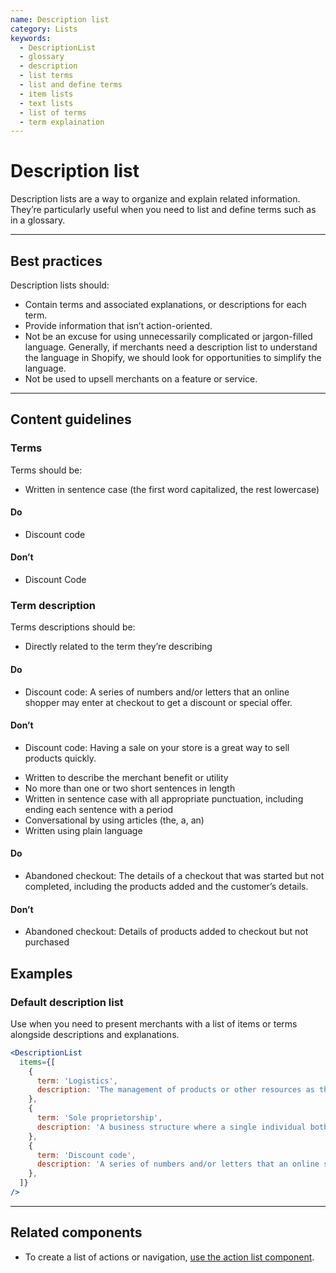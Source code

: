 ```yaml
---
name: Description list
category: Lists
keywords:
  - DescriptionList
  - glossary
  - description
  - list terms
  - list and define terms
  - item lists
  - text lists
  - list of terms
  - term explaination
---
```


# Description list
Description lists are a way to organize and explain related information.
They’re particularly useful when you need to list and define terms such as in a
glossary.

---

## Best practices

Description lists should:

* Contain terms and associated explanations, or descriptions for each term.
* Provide information that isn’t action-oriented.
* Not be an excuse for using unnecessarily complicated or jargon-filled
language. Generally, if merchants need a description list to understand the
language in Shopify, we should look for opportunities to simplify the language.
* Not be used to upsell merchants on a feature or service.

---

## Content guidelines

### Terms

Terms should be:

* Written in sentence case (the first word capitalized, the rest lowercase)

<!-- usagelist -->
#### Do
- Discount code

#### Don’t
- Discount Code
<!-- end -->

### Term description

Terms descriptions should be:

* Directly related to the term they’re describing

<!-- usagelist -->
#### Do
- Discount code: A series of numbers and/or letters that an online shopper may enter at checkout
to get a discount or special offer.

#### Don’t
- Discount code: Having a sale on your store is a great way to sell products quickly.
<!-- end -->

* Written to describe the merchant benefit or utility
* No more than one or two short sentences in length
* Written in sentence case with all appropriate punctuation, including ending
each sentence with a period
* Conversational by using articles (the, a, an)
* Written using plain language

<!-- usagelist -->
#### Do
- Abandoned checkout: The details of a checkout that was started but not completed, including the
products added and the customer’s details.

#### Don’t
- Abandoned checkout: Details of products added to checkout but not purchased

<!-- end -->

## Examples

### Default description list

Use when you need to present merchants with a list of items or terms alongside descriptions and explanations.

```jsx
<DescriptionList
  items={[
    {
      term: 'Logistics',
      description: 'The management of products or other resources as they travel between a point of origin and a destination.',
    },
    {
      term: 'Sole proprietorship',
      description: 'A business structure where a single individual both owns and runs the company.',
    },
    {
      term: 'Discount code',
      description: 'A series of numbers and/or letters that an online shopper may enter at checkout to get a discount or special offer.',
    },
  ]}
/>
```

---

## Related components

* To create a list of actions or navigation, [use the action list component](/components/actions/action-list).
